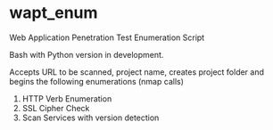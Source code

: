 # wapt_enum
Web Application Penetration Test Enumeration Script

Bash with Python version in development.

Accepts URL to be scanned, project name, creates project folder and begins the following enumerations (nmap calls)
1. HTTP Verb Enumeration
2. SSL Cipher Check
3. Scan Services with version detection
